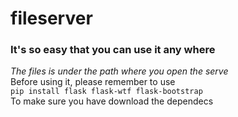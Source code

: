 # fileserver

### It's so easy that you can use it any where
*The files is under the path where you open the serve*  
Before using it, please remember to use  
`pip install flask flask-wtf flask-bootstrap`  
To make sure you have download the dependecs
